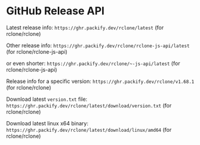# GitHub Release API

Latest release info: `https://ghr.packify.dev/rclone/latest` (for rclone/rclone)

Other release info: `https://ghr.packify.dev/rclone/rclone-js-api/latest` (for rclone/rclone-js-api)

or even shorter: `https://ghr.packify.dev/rclone/~-js-api/latest` (for rclone/rclone-js-api)

Release info for a specific version: `https://ghr.packify.dev/rclone/v1.68.1` (for rclone/rclone)

Download latest `version.txt` file: `https://ghr.packify.dev/rclone/latest/download/version.txt` (for rclone/rclone)

Download latest linux x64 binary: `https://ghr.packify.dev/rclone/latest/download/linux/amd64` (for rclone/rclone)
